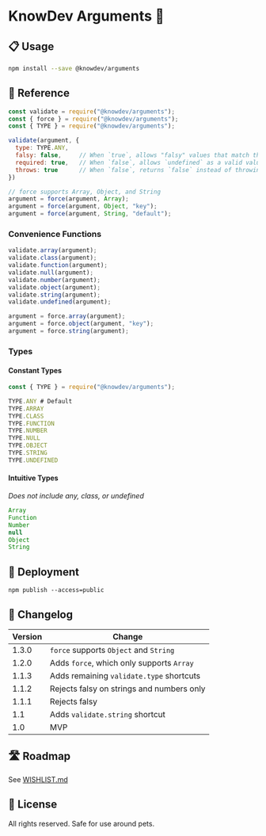 # KnowDev Arguments 🧨

## 📋 Usage

``` bash
npm install --save @knowdev/arguments
```

## 📖 Reference

``` javascript
const validate = require("@knowdev/arguments");
const { force } = require("@knowdev/arguments");
const { TYPE } = require("@knowdev/arguments");

validate(argument, {
  type: TYPE.ANY,
  falsy: false,     // When `true`, allows "falsy" values that match the type (e.g., `0`, `""`)
  required: true,   // When `false`, allows `undefined` as a valid value
  throws: true      // When `false`, returns `false` instead of throwing error
})

// force supports Array, Object, and String
argument = force(argument, Array);
argument = force(argument, Object, "key");
argument = force(argument, String, "default");
```

### Convenience Functions

``` javascript
validate.array(argument);
validate.class(argument);
validate.function(argument);
validate.null(argument);
validate.number(argument);
validate.object(argument);
validate.string(argument);
validate.undefined(argument);

argument = force.array(argument);
argument = force.object(argument, "key");
argument = force.string(argument);
```

### Types

#### Constant Types

``` javascript
const { TYPE } = require("@knowdev/arguments");

TYPE.ANY # Default
TYPE.ARRAY
TYPE.CLASS
TYPE.FUNCTION
TYPE.NUMBER
TYPE.NULL
TYPE.OBJECT
TYPE.STRING
TYPE.UNDEFINED
```

#### Intuitive Types

_Does not include any, class, or undefined_

``` javascript
Array
Function
Number
null
Object
String
```

## 🚀 Deployment

`npm publish --access=public`

## 📝 Changelog

| Version | Change |
| ------- | ------ |
| 1.3.0   | `force` supports `Object` and `String`
| 1.2.0   | Adds `force`, which only supports `Array`
| 1.1.3   | Adds remaining `validate.type` shortcuts |
| 1.1.2   | Rejects falsy on strings and numbers only |
| 1.1.1   | Rejects falsy |
| 1.1     | Adds `validate.string` shortcut |
| 1.0     | MVP |

## 🛣 Roadmap

See [WISHLIST.md](WISHLIST.md)

## 📜 License

All rights reserved. Safe for use around pets.
